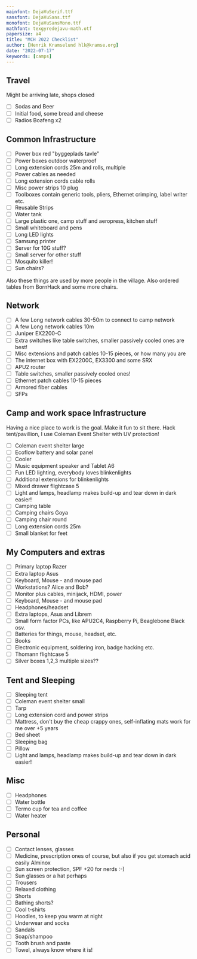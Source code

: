```yaml
---
mainfont: DejaVuSerif.ttf
sansfont: DejaVuSans.ttf
monofont: DejaVuSansMono.ttf
mathfont: texgyredejavu-math.otf
papersize: a4
title: "MCH 2022 Checklist"
author: [Henrik Kramselund hlk@kramse.org]
date: "2022-07-17"
keywords: [camps]
---
```


## Travel

Might be arriving late, shops closed

- [ ] Sodas and Beer
- [ ] Initial food, some bread and cheese
- [ ] Radios Boafeng x2

## Common Infrastructure

- [ ] Power box red "byggeplads tavle"
- [ ] Power boxes outdoor waterproof
- [ ] Long extension cords 25m and rolls, multiple
- [ ] Power cables as needed
- [ ] Long extension cords cable rolls
- [ ] Misc power strips 10 plug
- [ ] Toolboxes contain generic tools, pliers, Ethernet crimping, label writer etc.
- [ ] Reusable Strips
- [ ] Water tank
- [ ] Large plastic one, camp stuff and aeropress, kitchen stuff
- [ ] Small whiteboard and pens
- [ ] Long LED lights
- [ ] Samsung printer
- [ ] Server for 10G stuff?
- [ ] Small server for other stuff
- [ ] Mosquito killer!
- [ ] Sun chairs?

Also these things are used by more people in the village. Also ordered tables from BornHack and some more chairs.

## Network

- [ ] A few Long network cables 30-50m to connect to camp network
- [ ] A few Long network cables 10m
- [ ] Juniper EX2200-C
- [ ] Extra switches like table switches, smaller passively cooled ones are best!
- [ ] Misc extensions and patch cables 10-15 pieces, or how many you are
- [ ] The internet box with EX2200C, EX3300 and some SRX
- [ ] APU2 router
- [ ] Table switches, smaller passively cooled ones!
- [ ] Ethernet patch cables 10-15 pieces
- [ ] Armored fiber cables
- [ ] SFPs

## Camp and work space Infrastructure

Having a nice place to work is the goal. Make it fun to sit there.
Hack tent/pavillion, I use Coleman Event Shelter with UV protection!

- [ ] Coleman event shelter large
- [ ] Ecoflow battery and solar panel
- [ ] Cooler
- [ ] Music equipment speaker and Tablet A6
- [ ] Fun LED lighting, everybody loves blinkenlights
- [ ] Additional extensions for blinkenlights
- [ ] Mixed drawer flightcase 5
- [ ] Light and lamps, headlamp makes build-up and tear down in dark easier!
- [ ] Camping table
- [ ] Camping chairs Goya
- [ ] Camping chair round
- [ ] Long extension cords 25m
- [ ] Small blanket for feet

## My Computers and extras

- [ ] Primary laptop Razer
- [ ] Extra laptop Asus
- [ ] Keyboard, Mouse - and mouse pad
- [ ] Workstations? Alice and Bob?
- [ ] Monitor plus cables, minijack, HDMI, power
- [ ] Keyboard, Mouse - and mouse pad
- [ ] Headphones/headset
- [ ] Extra laptops, Asus and Librem
- [ ] Small form factor PCs, like APU2C4, Raspberry Pi, Beaglebone Black osv.
- [ ] Batteries for things, mouse, headset, etc.
- [ ] Books
- [ ] Electronic equipment, soldering iron, badge hacking etc.
- [ ] Thomann flightcase 5
- [ ] Silver boxes 1,2,3 multiple sizes??

## Tent and Sleeping

- [ ] Sleeping tent
- [ ] Coleman event shelter small
- [ ] Tarp
- [ ] Long extension cord and power strips
- [ ] Mattress, don't buy the cheap crappy ones, self-inflating mats work for me over +5 years
- [ ] Bed sheet
- [ ] Sleeping bag
- [ ] Pillow
- [ ] Light and lamps, headlamp makes build-up and tear down in dark easier!

## Misc

- [ ] Headphones
- [ ] Water bottle
- [ ] Termo cup for tea and coffee
- [ ] Water heater

## Personal

- [ ] Contact lenses, glasses
- [ ] Medicine, prescription ones of course, but also if you get stomach acid easily Alminox
- [ ] Sun screen protection, SPF +20 for nerds :-)
- [ ] Sun glasses or a hat perhaps
- [ ] Trousers
- [ ] Relaxed clothing
- [ ] Shorts
- [ ] Bathing shorts?
- [ ] Cool t-shirts
- [ ] Hoodies, to keep you warm at night
- [ ] Underwear and socks
- [ ] Sandals
- [ ] Soap/shampoo
- [ ] Tooth brush and paste
- [ ] Towel, always know where it is!
